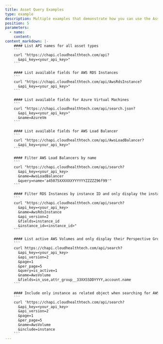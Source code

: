 ```yaml
---
title: Asset Query Examples
type: example
description: Multiple examples that demonstrate how you can use the Asset API.
position: 5
parameters:
  - name:
    content:
content_markdown: |-
    #### List API names for all asset types
    ```
    curl "https://chapi.cloudhealthtech.com/api?
      &api_key=<your_api_key>"
    ```

    #### List available fields for AWS RDS Instances
    ```
    curl "https://chapi.cloudhealthtech.com/api/AwsRdsInstance?
      &api_key=<your_api_key>"
    ```

    #### List available fields for Azure Virtual Machines
    ```
    curl "https://chapi.cloudhealthtech.com/api/search.json?
      &api_key=<your_api_key>"
      &name=AzureVm
    ```

    #### List available fields for AWS Load Balancer
    ```
    curl "https://chapi.cloudhealthtech.com/api/AwsLoadBalancer?
      &api_key=<your_api_key>"
    ```

    #### Filter AWS Load Balancers by name
    ```
    curl "https://chapi.cloudhealthtech.com/api/search?
      &api_key=<your_api_key>
      &name=AwsLoadBalancer
      &query=name='a45075XXXXXXYYYYYYZZZZZ96f99'"
    ```

    #### Filter RDS Instances by instance ID and only display the instance IDs in the response
    ```
    curl "https://chapi.cloudhealthtech.com/api/search?
      &api_key=<your_api_key>
      &name=AwsRdsInstance
      &api_version=2
      &fields=instance_id
      &instance_id=<instance_id>"
    ```

    #### List active AWS Volumes and only display their Perspective Groups and Accounts in the response
    ```
    curl https://chapi.cloudhealthtech.com/api/search?
      &api_key=<your_api_key>
      &api_version=2
      &page=1
      &per_page=5
      &query=is_active=1
      &name=AwsVolume
      &fields=in_use,attr_group__33XXSSDDYYYY,account.name
    ```

    #### Include only instance as related object when searching for AWS Volumes
    ```
    curl 'https://chapi.cloudhealthtech.com/api/search?
      &api_key=<your_api_key>
      &api_version=2
      &page=1
      &per_page=5
      &name=AwsVolume
      &include=instance
    ```
---
```


